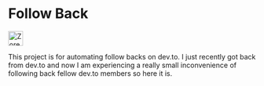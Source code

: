 # Follow Back <a href="https://dev.to/zorexsalvo">
  <img src="https://d2fltix0v2e0sb.cloudfront.net/dev-badge.svg" alt="Zorex Salvo's DEV Profile" height="30" width="30">
</a>

This project is for automating follow backs on dev.to. I just recently got back from dev.to and now I am experiencing a really small inconvenience of following back fellow dev.to members so here it is.


        
